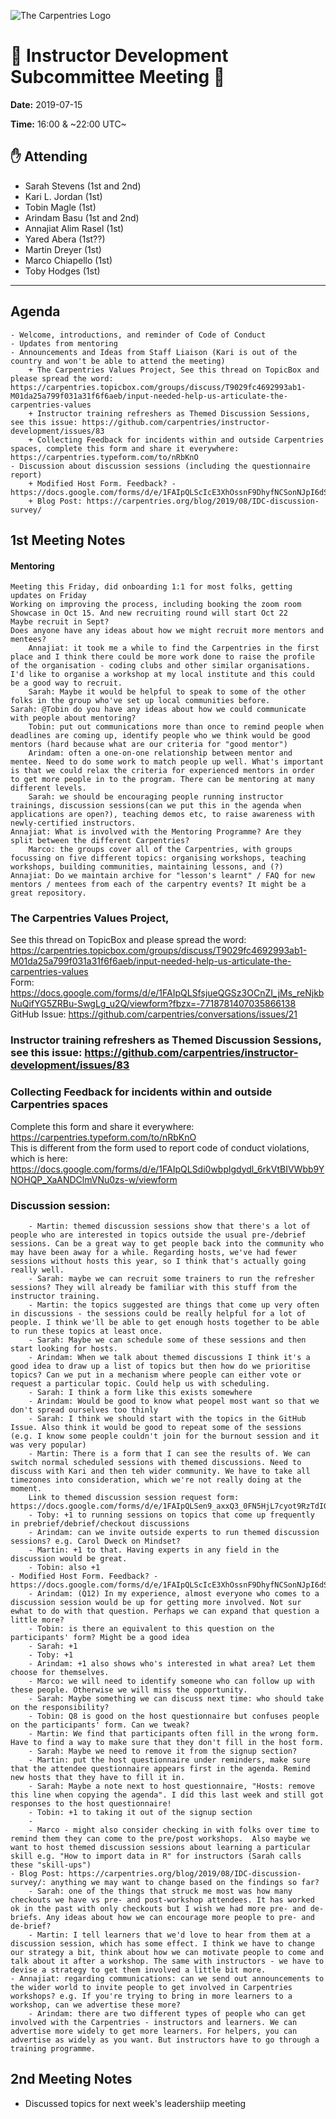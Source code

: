 ![The Carpentries Logo](https://software-carpentry.org/img/TheCarpentries.png)
# :memo: Instructor Development Subcommittee Meeting :file_folder:

__Date:__ 2019-07-15

__Time:__ 16:00 & ~22:00 UTC~

## :raised_hand: Attending
* Sarah Stevens (1st and 2nd)
* Kari L. Jordan (1st)
* Tobin Magle (1st)
* Arindam Basu (1st and 2nd)
* Annajiat Alim Rasel (1st)
* Yared Abera (1st??)
* Martin Dreyer (1st)
* Marco Chiapello (1st)
* Toby Hodges (1st)

***

## Agenda

    - Welcome, introductions, and reminder of Code of Conduct
    - Updates from mentoring
    - Announcements and Ideas from Staff Liaison (Kari is out of the country and won't be able to attend the meeting)
	    + The Carpentries Values Project, See this thread on TopicBox and please spread the word:   https://carpentries.topicbox.com/groups/discuss/T9029fc4692993ab1-M01da25a799f031a31f6f6aeb/input-needed-help-us-articulate-the-carpentries-values
	    + Instructor training refreshers as Themed Discussion Sessions, see this issue: https://github.com/carpentries/instructor-development/issues/83
        + Collecting Feedback for incidents within and outside Carpentries spaces, complete this form and share it everywhere:
    https://carpentries.typeform.com/to/nRbKnO
    - Discussion about discussion sessions (including the questionnaire report)
	    + Modified Host Form. Feedback? - https://docs.google.com/forms/d/e/1FAIpQLScIcE3XhOssnF9DhyfNCSonNJpI6dSwJQHgar81vJkaXpX6Zw/viewform
	    + Blog Post: https://carpentries.org/blog/2019/08/IDC-discussion-survey/


## 1st Meeting Notes

#### Mentoring
	Meeting this Friday, did onboarding 1:1 for most folks, getting updates on Friday  
	Working on improving the process, including booking the zoom room  
	Showcase in Oct 15. And new recruiting round will start Oct 22  
	Maybe recruit in Sept?  
	Does anyone have any ideas about how we might recruit more mentors and mentees?  
		Annajiat: it took me a while to find the Carpentries in the first place and I think there could be more work done to raise the profile of the organisation - coding clubs and other similar organisations. I'd like to organise a workshop at my local institute and this could be a good way to recruit.  
		Sarah: Maybe it would be helpful to speak to some of the other folks in the group who've set up local communities before.  
	Sarah: @Tobin do you have any ideas about how we could communicate with people about mentoring?  
		Tobin: put out communications more than once to remind people when deadlines are coming up, identify people who we think would be good mentors (hard because what are our criteria for "good mentor")  
		Arindam: often a one-on-one relationship between mentor and mentee. Need to do some work to match people up well. What's important is that we could relax the criteria for experienced mentors in order to get more people in to the program. There can be mentoring at many different levels.  
		Sarah: we should be encouraging people running instructor trainings, discussion sessions(can we put this in the agenda when applications are open?), teaching demos etc, to raise awareness with newly-certified instructors.  
	Annajiat: What is involved with the Mentoring Programme? Are they split between the different Carpentries?  
		Marco: the groups cover all of the Carpentries, with groups focussing on five different topics: organising workshops, teaching workshops, building communities, maintaining lessons, and (?)  
	Annajiat: Do we maintain archive for "lesson's learnt" / FAQ for new mentors / mentees from each of the carpentry events? It might be a great repository.  

### The Carpentries Values Project, 
See this thread on TopicBox and please spread the word:   <https://carpentries.topicbox.com/groups/discuss/T9029fc4692993ab1-M01da25a799f031a31f6f6aeb/input-needed-help-us-articulate-the-carpentries-values>  
		Form: <https://docs.google.com/forms/d/e/1FAIpQLSfsjueQGSz3OCnZI_jMs_reNjkbNuQifYG5ZRBu-SwgLg_u2Q/viewform?fbzx=-7718781407035866138>   
		GitHub Issue: <https://github.com/carpentries/conversations/issues/21>

### Instructor training refreshers as Themed Discussion Sessions, see this issue: https://github.com/carpentries/instructor-development/issues/83

### Collecting Feedback for incidents within and outside Carpentries spaces
Complete this form and share it everywhere: <https://carpentries.typeform.com/to/nRbKnO>  
This is different from the form used to report code of conduct violations, which is here: <https://docs.google.com/forms/d/e/1FAIpQLSdi0wbplgdydl_6rkVtBIVWbb9YNOHQP_XaANDClmVNu0zs-w/viewform>  

### Discussion session:
		- Martin: themed discussion sessions show that there's a lot of people who are interested in topics outside the usual pre-/debrief sessions. Can be a great way to get people back into the community who may have been away for a while. Regarding hosts, we've had fewer sessions without hosts this year, so I think that's actually going really well.
		- Sarah: maybe we can recruit some trainers to run the refresher sessions? They will already be familiar with this stuff from the instructor training.
		- Martin: the topics suggested are things that come up very often in discussions - the sessions could be really helpful for a lot of people. I think we'll be able to get enough hosts together to be able to run these topics at least once.
		- Sarah: Maybe we can schedule some of these sessions and then start looking for hosts.
		- Arindam: When we talk about themed discussions I think it's a good idea to draw up a list of topics but then how do we prioritise topics? Can we put in a mechanism where people can either vote or request a particular topic. Could help us with scheduling.
		- Sarah: I think a form like this exists somewhere
		- Arindam: Would be good to know what peopel most want so that we don't spread ourselves too thinly
		- Sarah: I think we should start with the topics in the GitHub Issue. Also think it would be good to repeat some of the sessions (e.g. I know some people couldn't join for the burnout session and it was very popular)
		- Martin: There is a form that I can see the results of. We can switch normal scheduled sessions with themed discussions. Need to discuss with Kari and then teh wider community. We have to take all timezones into consideration, which we're not really doing at the moment. 
		Link to themed discussion session request form: https://docs.google.com/forms/d/e/1FAIpQLSen9_axxQ3_0FN5HjL7cyot9RzTdIGpOU16Wr1eatZblsfU7w/viewform
		- Toby: +1 to running sessions on topics that come up frequently in prebrief/debrief/checkout discussions
		- Arindam: can we invite outside experts to run themed discussion sessions? e.g. Carol Dweck on Mindset?
		- Martin: +1 to that. Having experts in any field in the discussion would be great.
		- Tobin: also +1
	- Modified Host Form. Feedback? - https://docs.google.com/forms/d/e/1FAIpQLScIcE3XhOssnF9DhyfNCSonNJpI6dSwJQHgar81vJkaXpX6Zw/viewform
		- Arindam: (Q12) In my experience, almost everyone who comes to a discussion session would be up for getting more involved. Not sur ewhat to do with that question. Perhaps we can expand that question a little more?
		- Tobin: is there an equivalent to this question on the participants' form? Might be a good idea
		- Sarah: +1
		- Toby: +1
		- Arindam: +1 also shows who's interested in what area? Let them choose for themselves.
		- Marco: we will need to identify someone who can follow up with these people. Otherwise we will miss the opportunity.
		- Sarah: Maybe something we can discuss next time: who should take on the responsibility?
		- Tobin: Q8 is good on the host questionnaire but confuses people on the participants' form. Can we tweak?
		- Martin: We find that participants often fill in the wrong form. Have to find a way to make sure that they don't fill in the host form.
		- Sarah: Maybe we need to remove it from the signup section?
		- Martin: put the host questionnaire under reminders, make sure that the attendee questionnaire appears first in the agenda. Remind new hosts that they have to fill it in.
		- Sarah: Maybe a note next to host questionnaire, "Hosts: remove this line when copying the agenda". I did this last week and still got responses to the host questionnaire!
		- Tobin: +1 to taking it out of the signup section
		- 
		- Marco - might also consider checking in with folks over time to remind them they can come to the pre/post workshops.  Also maybe we want to host themed discussion sessions about learning a particular skill e.g. "How to import data in R" for instructors (Sarah calls these "skill-ups")
	- Blog Post: https://carpentries.org/blog/2019/08/IDC-discussion-survey/: anything we may want to change based on the findings so far?
		- Sarah: one of the things that struck me most was how many checkouts we have vs pre- and post-workshop attendees. It has worked ok in the past with only checkouts but I wish we had more pre- and de-briefs. Any ideas about how we can encourage more people to pre- and de-brief?
		- Martin: I tell learners that we'd love to hear from them at a discussion session, which has some effect. I think we have to change our strategy a bit, think about how we can motivate people to come and talk about it after a workshop. The same with instructors - we have to devise a strategy to get them involved a little bit more.
	- Annajiat: regarding communications: can we send out announcements to the wider world to invite people to get involved in Carpentries workshops? e.g. If you're trying to bring in more learners to a workshop, can we advertise these more?
		- Arindam: there are two different types of people who can get involved with the Carpentries - instructors and learners. We can advertise more widely to get more learners. For helpers, you can advertise as widely as you want. But instructors have to go through a training programme.

## 2nd Meeting Notes

-  Discussed topics for next week's leadershiip meeting